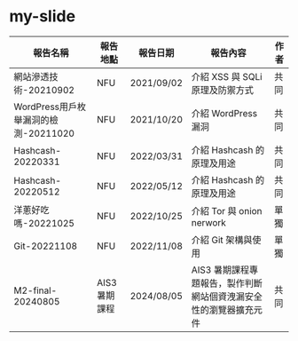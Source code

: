 # my-slide

| 報告名稱 | 報告地點 | 報告日期 | 報告內容 | 作者 |
|---|---|---|---|---|
| 網站滲透技術-20210902 | NFU | 2021/09/02 | 介紹 XSS 與 SQLi 原理及防禦方式 | 共同 |
| WordPress用戶枚舉漏洞的檢測-20211020 | NFU | 2021/10/20 | 介紹 WordPress 漏洞 | 共同 |
| Hashcash-20220331 | NFU | 2022/03/31 | 介紹 Hashcash 的原理及用途 | 共同 |
| Hashcash-20220512 | NFU | 2022/05/12 | 介紹 Hashcash 的原理及用途 | 共同 |
| 洋蔥好吃嗎-20221025 | NFU | 2022/10/25 | 介紹 Tor 與 onion nerwork | 單獨 |
| Git-20221108 | NFU | 2022/11/08 | 介紹 Git 架構與使用 | 單獨 |
| M2-final-20240805 | AIS3 暑期課程| 2024/08/05 | AIS3 暑期課程專題報告，製作判斷網站個資洩漏安全性的瀏覽器擴充元件 | 共同 |
